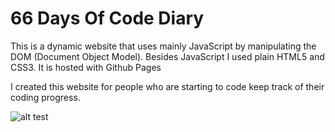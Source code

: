 <h1>66 Days Of Code Diary</h1>

<p>This is a dynamic website that uses mainly JavaScript by manipulating the DOM (Document Object Model). Besides JavaScript I used plain HTML5 and CSS3. It is hosted with Github Pages</p>

<p>I created this website for people who are starting to code keep track of their coding progress.</p>


![alt test](images/img1)
